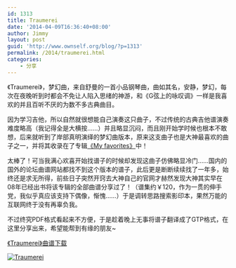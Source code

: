 ```yaml
---
id: 1313
title: Traumerei
date: '2014-04-09T16:36:40+08:00'
author: Jimmy
layout: post
guid: 'http://www.ownself.org/blog/?p=1313'
permalink: /2014/traumerei.html
categories:
    - 分享
---
```


《Traumerei》，梦幻曲，来自舒曼的一首小品钢琴曲，曲如其名，安静，梦幻，每次在夜晚听到时都会不免让人陷入思绪的神游，和《G弦上的咏叹调》一样是我喜欢的并且百听不厌的为数不多古典曲目。

因为学习吉他，所以自然就很想能自己演奏这只曲子，不过传统的古典吉他谱演奏难度略高（我记得全是大横按……）并且略显沉闷，而且刚开始学时候也根本不敢想，后来就听到了岸部真明演绎的梦幻曲版本，原来这支曲子也是大神最喜欢的曲子之一，并将其收录在了专辑[《My favorites》](http://www.xiami.com/album/321054?spm=a1z1s.3061781.6856533.9.zOigy5)中！

太棒了！可当我满心欢喜开始找谱子的时候却发现这曲子仿佛略显冷门……国内的国外的论坛曲谱网站都找不到这个版本的谱子，此后更是断断续续找了一年多，始终还是求无所得，前些日子突然开窍去大神自己的官网才赫然发现大神其实早在08年已经出书将该专辑的全部曲谱分享过了！（谱集约￥120，作为一贯的伸手党，我似乎真应该支持下偶像，惭愧……）于是调转思路搜索影印本，果然万能的互联网终于没有再辜负我。

不过终究PDF格式看起来不方便，于是趁着晚上无事将谱子翻译成了GTP格式，在这里分享出来，希望能帮到有缘的朋友~

[《Traumerei》曲谱下载](https://onedrive.live.com/redir?resid=507861A5FFB49BEA!5351&authkey=!AEMSI6YY49yD4YA&ithint=file%2c.gp5)

[![Traumerei](/wp-content/uploads/2014/04/Traumerei.png)](/wp-content/uploads/2014/04/Traumerei.png)